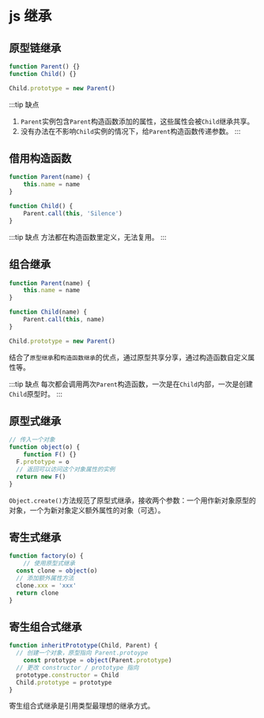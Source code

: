 # js 继承

## 原型链继承

```javascript
function Parent() {}
function Child() {}

Child.prototype = new Parent()
```

:::tip 缺点
1. `Parent`实例包含`Parent`构造函数添加的属性，这些属性会被`Child`继承共享。
2. 没有办法在不影响`Child`实例的情况下，给`Parent`构造函数传递参数。
:::

## 借用构造函数

```javascript
function Parent(name) {
	this.name = name
}

function Child() {
	Parent.call(this, 'Silence')
}
```

:::tip 缺点
方法都在构造函数里定义，无法复用。
:::

## 组合继承

```javascript
function Parent(name) {
	this.name = name
}

function Child(name) {
	Parent.call(this, name)
}

Child.prototype = new Parent()
```

结合了`原型继承`和`构造函数继承`的优点，通过原型共享分享，通过构造函数自定义属性等。

:::tip 缺点
每次都会调用两次`Parent`构造函数，一次是在`Child`内部，一次是创建`Child`原型时。
:::

## 原型式继承

```javascript
// 传入一个对象
function object(o) {
	function F() {}
  F.prototype = o
  // 返回可以访问这个对象属性的实例
  return new F()
}
```

`Object.create()`方法规范了原型式继承，接收两个参数：一个用作新对象原型的对象，一个为新对象定义额外属性的对象（可选）。

## 寄生式继承

```javascript
function factory(o) {
	// 使用原型式继承
  const clone = object(o)
  // 添加额外属性方法
  clone.xxx = 'xxx'
  return clone
} 
```

## 寄生组合式继承

```javascript
function inheritPrototype(Child, Parent) {
  // 创建一个对象，原型指向 Parent.protoype
	const prototype = object(Parent.prototype)
  // 更改 constructor / prototype 指向
  prototype.constructor = Child
  Child.prototype = prototype
}
```

寄生组合式继承是引用类型最理想的继承方式。